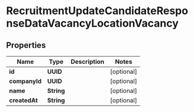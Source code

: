 

# RecruitmentUpdateCandidateResponseDataVacancyLocationVacancy


## Properties

| Name | Type | Description | Notes |
|------------ | ------------- | ------------- | -------------|
|**id** | **UUID** |  |  [optional] |
|**companyId** | **UUID** |  |  [optional] |
|**name** | **String** |  |  [optional] |
|**createdAt** | **String** |  |  [optional] |



